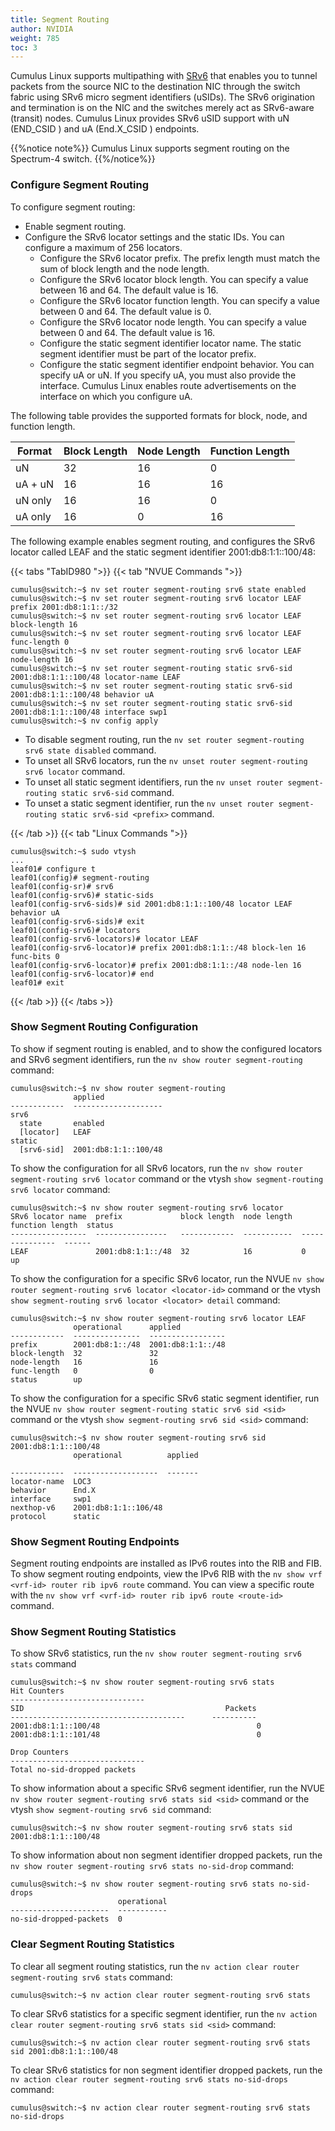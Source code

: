 ```yaml
---
title: Segment Routing
author: NVIDIA
weight: 785
toc: 3
---
```

Cumulus Linux supports multipathing with <span class="a-tooltip">[SRv6](## "Segment Routing for IPv6")</span> that enables you to tunnel packets from the source NIC to the destination NIC through the switch fabric using SRv6 micro segment identifiers (uSIDs). The SRv6 origination and termination is on the NIC and the switches merely act as SRv6-aware (transit) nodes. Cumulus Linux provides SRv6 uSID support with uN (END_CSID ) and uA (End.X_CSID ) endpoints.

{{%notice note%}}
Cumulus Linux supports segment routing on the Spectrum-4 switch.
{{%/notice%}}

### Configure Segment Routing

To configure segment routing:
- Enable segment routing.
- Configure the SRv6 locator settings and the static IDs. You can configure a maximum of 256 locators.
  - Configure the SRv6 locator prefix. The prefix length must match the sum of block length and the node length.
  - Configure the SRv6 locator block length. You can specify a value between 16 and 64. The default value is 16.
  - Configure the SRv6 locator function length. You can specify a value between 0 and 64. The default value is 0.
  - Configure the SRv6 locator node length. You can specify a value between 0 and 64. The default value is 16.
  - Configure the static segment identifier locator name. The static segment identifier must be part of the locator prefix.  
  - Configure the static segment identifier endpoint behavior. You can specify uA or uN. If you specify uA, you must also provide the interface. Cumulus Linux enables route advertisements on the interface on which you configure uA.

The following table provides the supported formats for block, node, and function length.

| Format | Block Length  | Node Length | Function Length |
|--------|---------------|-------------|-----------------|
|uN      | 32            | 16          | 0               |
|uA + uN | 16            | 16          | 16              |
|uN only | 16            | 16          | 0               |
|uA only | 16            | 0           | 16              |

The following example enables segment routing, and configures the SRv6 locator called LEAF and the static segment identifier 2001:db8:1:1::100/48:

{{< tabs "TabID980 ">}}
{{< tab "NVUE Commands ">}}

```
cumulus@switch:~$ nv set router segment-routing srv6 state enabled
cumulus@switch:~$ nv set router segment-routing srv6 locator LEAF prefix 2001:db8:1:1::/32
cumulus@switch:~$ nv set router segment-routing srv6 locator LEAF block-length 16
cumulus@switch:~$ nv set router segment-routing srv6 locator LEAF func-length 0
cumulus@switch:~$ nv set router segment-routing srv6 locator LEAF node-length 16
cumulus@switch:~$ nv set router segment-routing static srv6-sid 2001:db8:1:1::100/48 locator-name LEAF  
cumulus@switch:~$ nv set router segment-routing static srv6-sid 2001:db8:1:1::100/48 behavior uA
cumulus@switch:~$ nv set router segment-routing static srv6-sid 2001:db8:1:1::100/48 interface swp1
cumulus@switch:~$ nv config apply
```

- To disable segment routing, run the `nv set router segment-routing srv6 state disabled` command.
- To unset all SRv6 locators, run the `nv unset router segment-routing  srv6 locator` command.
- To unset all static segment identifiers, run the `nv unset router segment-routing static srv6-sid` command.
- To unset a static segment identifier, run the `nv unset router segment-routing static srv6-sid <prefix>` command.

{{< /tab >}}
{{< tab "Linux Commands ">}}

```
cumulus@switch:~$ sudo vtysh
...
leaf01# configure t
leaf01(config)# segment-routing 
leaf01(config-sr)# srv6
leaf01(config-srv6)# static-sids
leaf01(config-srv6-sids)# sid 2001:db8:1:1::100/48 locator LEAF behavior uA
leaf01(config-srv6-sids)# exit
leaf01(config-srv6)# locators
leaf01(config-srv6-locators)# locator LEAF
leaf01(config-srv6-locator)# prefix 2001:db8:1:1::/48 block-len 16 func-bits 0
leaf01(config-srv6-locator)# prefix 2001:db8:1:1::/48 node-len 16
leaf01(config-srv6-locator)# end
leaf01# exit
```

{{< /tab >}}
{{< /tabs >}}

### Show Segment Routing Configuration

To show if segment routing is enabled, and to show the configured locators and SRv6 segment identifiers, run the `nv show router segment-routing` command:

```
cumulus@switch:~$ nv show router segment-routing 
              applied             
------------  --------------------
srv6                              
  state       enabled             
  [locator]   LEAF                
static                            
  [srv6-sid]  2001:db8:1:1::100/48
```

To show the configuration for all SRv6 locators, run the `nv show router segment-routing srv6 locator` command or the vtysh `show segment-routing srv6 locator` command:

```
cumulus@switch:~$ nv show router segment-routing srv6 locator
SRv6 locator name  prefix             block length  node length  function length  status
-----------------  ----------------   ------------  -----------  ---------------  ------
LEAF               2001:db8:1:1::/48  32            16           0                up
```

To show the configuration for a specific SRv6 locator, run the NVUE `nv show router segment-routing srv6 locator <locator-id>` command or the vtysh `show segment-routing srv6 locator <locator> detail` command:

```
cumulus@switch:~$ nv show router segment-routing srv6 locator LEAF
              operational      applied          
------------  ---------------  -----------------
prefix        2001:db8:1::/48  2001:db8:1:1::/48
block-length  32               32               
node-length   16               16               
func-length   0                0                
status        up
```

To show the configuration for a specific SRv6 static segment identifier, run the NVUE `nv show router segment-routing static srv6 sid <sid>` command or the vtysh `show segment-routing srv6 sid <sid>` command:

```
cumulus@switch:~$ nv show router segment-routing srv6 sid 2001:db8:1:1::100/48
              operational          applied 

------------  -------------------  ------- 
locator-name  LOC3 
behavior      End.X 
interface     swp1 
nexthop-v6    2001:db8:1:1::106/48
protocol      static 
```

### Show Segment Routing Endpoints

Segment routing endpoints are installed as IPv6 routes into the RIB and FIB. To show segment routing endpoints, view the
IPv6 RIB with the `nv show vrf <vrf-id> router rib ipv6 route` command. You can view a specific route with the `nv show vrf <vrf-id> router rib ipv6 route <route-id>` command.

### Show Segment Routing Statistics

To show SRv6 statistics, run the `nv show router segment-routing srv6 stats` command

```
cumulus@switch:~$ nv show router segment-routing srv6 stats
Hit Counters
------------------------------
SID                                             Packets
---------------------------------------      ----------
2001:db8:1:1::100/48                                   0
2001:db8:1:1::101/48                                   0

Drop Counters
------------------------------
Total no-sid-dropped packets
```

To show information about a specific SRv6 segment identifier, run the NVUE `nv show router segment-routing srv6 stats sid <sid>` command or the vtysh `show segment-routing srv6 sid` command:

```
cumulus@switch:~$ nv show router segment-routing srv6 stats sid 2001:db8:1:1::100/48
```

To show information about non segment identifier dropped packets, run the `nv show router segment-routing srv6 stats no-sid-drop` command:

```
cumulus@switch:~$ nv show router segment-routing srv6 stats no-sid-drops
                        operational
----------------------  -----------
no-sid-dropped-packets  0
```

### Clear Segment Routing Statistics

To clear all segment routing statistics, run the `nv action clear router segment-routing srv6 stats` command:

```
cumulus@switch:~$ nv action clear router segment-routing srv6 stats 
```

To clear SRv6 statistics for a specific segment identifier, run the `nv action clear router segment-routing srv6 stats sid <sid>` command:

```
cumulus@switch:~$ nv action clear router segment-routing srv6 stats sid 2001:db8:1:1::100/48 
```

To clear SRv6 statistics for non segment identifier dropped packets, run the `nv action clear router segment-routing srv6 stats no-sid-drops` command:

```
cumulus@switch:~$ nv action clear router segment-routing srv6 stats no-sid-drops 
```
